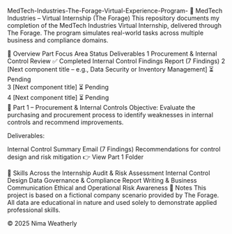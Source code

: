 MedTech-Industries-The-Forage-Virtual-Experience-Program-
🏢 MedTech Industries – Virtual Internship (The Forage)
This repository documents my completion of the MedTech Industries Virtual Internship, delivered through The Forage.
The program simulates real-world tasks across multiple business and compliance domains.

📘 Overview
Part	Focus Area	Status	Deliverables
1	Procurement & Internal Control Review	✅ Completed	Internal Control Findings Report (7 Findings)
2	[Next component title – e.g., Data Security or Inventory Management]	⏳ Pending	
3	[Next component title]	⏳ Pending	
4	[Next component title]	⏳ Pending	
🧩 Part 1 – Procurement & Internal Controls
Objective:
Evaluate the purchasing and procurement process to identify weaknesses in internal controls and recommend improvements.

Deliverables:

Internal Control Summary Email (7 Findings)
Recommendations for control design and risk mitigation
👉 View Part 1 Folder

🧠 Skills Across the Internship
Audit & Risk Assessment
Internal Control Design
Data Governance & Compliance
Report Writing & Business Communication
Ethical and Operational Risk Awareness
💬 Notes
This project is based on a fictional company scenario provided by The Forage.
All data are educational in nature and used solely to demonstrate applied professional skills.

© 2025 Nima Weatherly
